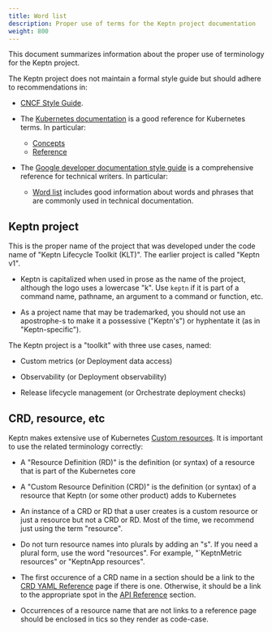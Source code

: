 ```yaml
---
title: Word list
description: Proper use of terms for the Keptn project documentation
weight: 800
---
```


This document summarizes information
about the proper use of terminology for the Keptn project.

The Keptn project does not maintain a formal style guide
but should adhere to recommendations in:

* [CNCF Style Guide](https://github.com/cncf/foundation/blob/main/style-guide.md).

* The [Kubernetes documentation](https://kubernetes.io/docs/home/)
  is a good reference for Kubernetes terms.
   In particular:

  * [Concepts](https://kubernetes.io/docs/concepts/)
  * [Reference](https://kubernetes.io/docs/reference/)

* The [Google developer documentation style guide](https://developers.google.com/style)
  is a comprehensive reference for technical writers.
   In particular:

  * [Word list](https://developers.google.com/style/word-list)
    includes good information about words and phrases
    that are commonly used in technical documentation.

## Keptn project

This is the proper name of the project that was developed
under the code name of "Keptn Lifecycle Toolkit (KLT)".
The earlier project is called "Keptn v1".

* Keptn is capitalized when used in prose as the name of the project,
  although the logo uses a lowercase "k".
  Use `keptn` if it is part of a command name, pathname,
  an argument to a command or function, etc.

* As a project name that may be trademarked,
  you should not use an apostrophe-s to make it a possessive ("Keptn's")
  or hyphentate it (as in "Keptn-specific").

The Keptn project is a "toolkit" with three use cases, named:

* Custom metrics (or Deployment data access)

* Observability (or Deployment observability)

* Release lifecycle management (or Orchestrate deployment checks)

## CRD, resource, etc

Keptn makes extensive use of Kubernetes
[Custom resources](https://developers.google.com/style/word-list).
It is important to use the related terminology correctly:

* A "Resource Definition (RD)" is the definition (or syntax)
  of a resource that is part of the Kubernetes core

* A "Custom Resource Definition (CRD)" is the definition
  (or syntax) of a resource that Keptn (or some other product) 
  adds to Kubernetes

* An instance of a CRD or RD that a user creates is a custom resource
  or just a resource but not a CRD or RD.
  Most of the time, we recommend just using the term "resource".

* Do not turn resource names into plurals by adding an "s".
  If you need a plural form, use the word "resources".
  For example, "`KeptnMetric resources" or "KeptnApp resources".

* The first occurence of a CRD name in a section should be a link to the
  [CRD YAML Reference](../../../docs/yaml-crd-ref)
  page if there is one.
  Otherwise, it should be a link to the appropriate spot in the
  [API Reference](../../../docs/crd-ref)
  section.

* Occurrences of a resource name that are not links to a reference page
  should be enclosed in tics so they render as code-case.

